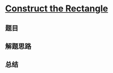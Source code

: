 # [Construct the Rectangle](https://leetcode.com/problems/construct-the-rectangle/)
## 题目


## 解题思路


## 总结


